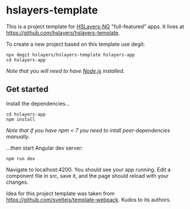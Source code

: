 # hslayers-template

This is a project template for [HSLayers-NG](https://ng.hslayers.org/) "full-featured" apps. It lives at https://github.com/hslayers/hslayers-template.

To create a new project based on this template use degit:

```
npx degit hslayers/hslayers-template hslayers-app
cd hslayers-app
```

*Note that you will need to have [Node.js](nodejs.org) installed.*

## Get started

Install the dependencies...

```
cd hslayers-app
npm install
```

*Note that if you have npm < 7 you need to intall peer-dependencies manually.*

...then start Angular dev server:

```
npm run dev
```

Navigate to localhost:4200. You should see your app running. Edit a component file in src, save it, and the page should reload with your changes.

Idea for this project template was taken from https://github.com/sveltejs/template-webpack. Kudos to its authors.
